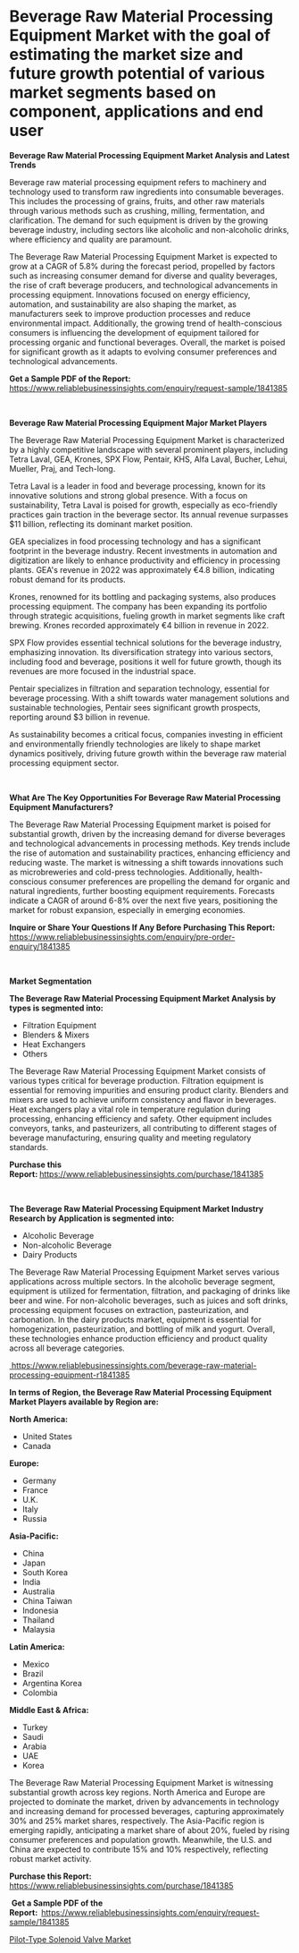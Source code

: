 <p><h1>Beverage Raw Material Processing Equipment Market with the goal of estimating the market size and future growth potential of various market segments based on component, applications and end user</h1></p><p><strong>Beverage Raw Material Processing Equipment Market Analysis and Latest Trends</strong></p>
<p><p>Beverage raw material processing equipment refers to machinery and technology used to transform raw ingredients into consumable beverages. This includes the processing of grains, fruits, and other raw materials through various methods such as crushing, milling, fermentation, and clarification. The demand for such equipment is driven by the growing beverage industry, including sectors like alcoholic and non-alcoholic drinks, where efficiency and quality are paramount.</p><p>The Beverage Raw Material Processing Equipment Market is expected to grow at a CAGR of 5.8% during the forecast period, propelled by factors such as increasing consumer demand for diverse and quality beverages, the rise of craft beverage producers, and technological advancements in processing equipment. Innovations focused on energy efficiency, automation, and sustainability are also shaping the market, as manufacturers seek to improve production processes and reduce environmental impact. Additionally, the growing trend of health-conscious consumers is influencing the development of equipment tailored for processing organic and functional beverages. Overall, the market is poised for significant growth as it adapts to evolving consumer preferences and technological advancements.</p></p>
<p><strong>Get a Sample PDF of the Report:&nbsp;</strong> <a href="https://www.reliablebusinessinsights.com/enquiry/request-sample/1841385?utm_campaign=2440&utm_medium=2&utm_source=Github&utm_content=ia&utm_term=12042025&utm_id=beverage-raw-material-processing-equipment">https://www.reliablebusinessinsights.com/enquiry/request-sample/1841385</a></p>
<p>&nbsp;</p>
<p><strong>Beverage Raw Material Processing Equipment Major Market Players</strong></p>
<p><p>The Beverage Raw Material Processing Equipment Market is characterized by a highly competitive landscape with several prominent players, including Tetra Laval, GEA, Krones, SPX Flow, Pentair, KHS, Alfa Laval, Bucher, Lehui, Mueller, Praj, and Tech-long.</p><p>Tetra Laval is a leader in food and beverage processing, known for its innovative solutions and strong global presence. With a focus on sustainability, Tetra Laval is poised for growth, especially as eco-friendly practices gain traction in the beverage sector. Its annual revenue surpasses $11 billion, reflecting its dominant market position.</p><p>GEA specializes in food processing technology and has a significant footprint in the beverage industry. Recent investments in automation and digitization are likely to enhance productivity and efficiency in processing plants. GEA's revenue in 2022 was approximately €4.8 billion, indicating robust demand for its products.</p><p>Krones, renowned for its bottling and packaging systems, also produces processing equipment. The company has been expanding its portfolio through strategic acquisitions, fueling growth in market segments like craft brewing. Krones recorded approximately €4 billion in revenue in 2022.</p><p>SPX Flow provides essential technical solutions for the beverage industry, emphasizing innovation. Its diversification strategy into various sectors, including food and beverage, positions it well for future growth, though its revenues are more focused in the industrial space.</p><p>Pentair specializes in filtration and separation technology, essential for beverage processing. With a shift towards water management solutions and sustainable technologies, Pentair sees significant growth prospects, reporting around $3 billion in revenue.</p><p>As sustainability becomes a critical focus, companies investing in efficient and environmentally friendly technologies are likely to shape market dynamics positively, driving future growth within the beverage raw material processing equipment sector.</p></p>
<p>&nbsp;</p>
<p><strong>What Are The Key Opportunities For Beverage Raw Material Processing Equipment Manufacturers?</strong></p>
<p><p>The Beverage Raw Material Processing Equipment market is poised for substantial growth, driven by the increasing demand for diverse beverages and technological advancements in processing methods. Key trends include the rise of automation and sustainability practices, enhancing efficiency and reducing waste. The market is witnessing a shift towards innovations such as microbreweries and cold-press technologies. Additionally, health-conscious consumer preferences are propelling the demand for organic and natural ingredients, further boosting equipment requirements. Forecasts indicate a CAGR of around 6-8% over the next five years, positioning the market for robust expansion, especially in emerging economies.</p></p>
<p><strong>Inquire or Share Your Questions If Any Before Purchasing This Report:</strong> <a href="https://www.reliablebusinessinsights.com/enquiry/pre-order-enquiry/1841385?utm_campaign=2440&utm_medium=2&utm_source=Github&utm_content=ia&utm_term=12042025&utm_id=beverage-raw-material-processing-equipment">https://www.reliablebusinessinsights.com/enquiry/pre-order-enquiry/1841385</a></p>
<p>&nbsp;</p>
<p><strong>Market Segmentation</strong></p>
<p><strong>The Beverage Raw Material Processing Equipment Market Analysis by types is segmented into:</strong></p>
<p><ul><li>Filtration Equipment</li><li>Blenders & Mixers</li><li>Heat Exchangers</li><li>Others</li></ul></p>
<p><p>The Beverage Raw Material Processing Equipment Market consists of various types critical for beverage production. Filtration equipment is essential for removing impurities and ensuring product clarity. Blenders and mixers are used to achieve uniform consistency and flavor in beverages. Heat exchangers play a vital role in temperature regulation during processing, enhancing efficiency and safety. Other equipment includes conveyors, tanks, and pasteurizers, all contributing to different stages of beverage manufacturing, ensuring quality and meeting regulatory standards.</p></p>
<p><strong>Purchase this Report:&nbsp;</strong><a href="https://www.reliablebusinessinsights.com/purchase/1841385?utm_campaign=2440&utm_medium=2&utm_source=Github&utm_content=ia&utm_term=12042025&utm_id=beverage-raw-material-processing-equipment">https://www.reliablebusinessinsights.com/purchase/1841385</a></p>
<p>&nbsp;</p>
<p><strong>The Beverage Raw Material Processing Equipment Market Industry Research by Application is segmented into:</strong></p>
<p><ul><li>Alcoholic Beverage</li><li>Non-alcoholic Beverage</li><li>Dairy Products</li></ul></p>
<p><p>The Beverage Raw Material Processing Equipment Market serves various applications across multiple sectors. In the alcoholic beverage segment, equipment is utilized for fermentation, filtration, and packaging of drinks like beer and wine. For non-alcoholic beverages, such as juices and soft drinks, processing equipment focuses on extraction, pasteurization, and carbonation. In the dairy products market, equipment is essential for homogenization, pasteurization, and bottling of milk and yogurt. Overall, these technologies enhance production efficiency and product quality across all beverage categories.</p></p>
<p><a href="https://www.reliablebusinessinsights.com/beverage-raw-material-processing-equipment-r1841385?utm_campaign=2440&utm_medium=2&utm_source=Github&utm_content=ia&utm_term=12042025&utm_id=beverage-raw-material-processing-equipment">&nbsp;https://www.reliablebusinessinsights.com/beverage-raw-material-processing-equipment-r1841385</a></p>
<p><strong>In terms of Region, the Beverage Raw Material Processing Equipment Market Players available by Region are:</strong></p>
<p>
    <p> <strong> North America: </strong>
        <ul>
            <li>United States</li>
            <li>Canada</li>
        </ul>
        </p> 
    <p> <strong> Europe: </strong>
        <ul>
            <li>Germany</li>
            <li>France</li>
            <li>U.K.</li>
            <li>Italy</li>
            <li>Russia</li>
        </ul>
        </p> 
    <p> <strong> Asia-Pacific: </strong>
        <ul>
            <li>China</li>
            <li>Japan</li>
            <li>South Korea</li>
            <li>India</li>
            <li>Australia</li>
            <li>China Taiwan</li>
            <li>Indonesia</li>
            <li>Thailand</li>
            <li>Malaysia</li>
        </ul>
        </p> 
    <p> <strong> Latin America: </strong>
        <ul>
            <li>Mexico</li>
            <li>Brazil</li>
            <li>Argentina Korea</li>
            <li>Colombia</li>
        </ul>
        </p> 
    <p> <strong> Middle East & Africa: </strong>
        <ul>
            <li>Turkey</li>
            <li>Saudi</li>
            <li>Arabia</li>
            <li>UAE</li>
            <li>Korea</li>
        </ul>
    </p>
    </p>
<p><p>The Beverage Raw Material Processing Equipment Market is witnessing substantial growth across key regions. North America and Europe are projected to dominate the market, driven by advancements in technology and increasing demand for processed beverages, capturing approximately 30% and 25% market shares, respectively. The Asia-Pacific region is emerging rapidly, anticipating a market share of about 20%, fueled by rising consumer preferences and population growth. Meanwhile, the U.S. and China are expected to contribute 15% and 10% respectively, reflecting robust market activity.</p></p>
<p><strong>Purchase this Report: </strong><a href="https://www.reliablebusinessinsights.com/purchase/1841385?utm_campaign=2440&utm_medium=2&utm_source=Github&utm_content=ia&utm_term=12042025&utm_id=beverage-raw-material-processing-equipment">https://www.reliablebusinessinsights.com/purchase/1841385</a></p>
<p>&nbsp;<strong>Get a Sample PDF of the Report:&nbsp;&nbsp;</strong><a href="https://www.reliablebusinessinsights.com/enquiry/request-sample/1841385?utm_campaign=2440&utm_medium=2&utm_source=Github&utm_content=ia&utm_term=12042025&utm_id=beverage-raw-material-processing-equipment">https://www.reliablebusinessinsights.com/enquiry/request-sample/1841385</a></p>
<p><strong></strong></p>
<p><p><a href="https://github.com/hillsmyung726/Market-Research-Report-List-1/blob/main/pilot-type-solenoid-valve-market.md?utm_campaign=2440&utm_medium=2&utm_source=Github&utm_content=ia&utm_term=12042025&utm_id=beverage-raw-material-processing-equipment">Pilot-Type Solenoid Valve Market</a></p></p>